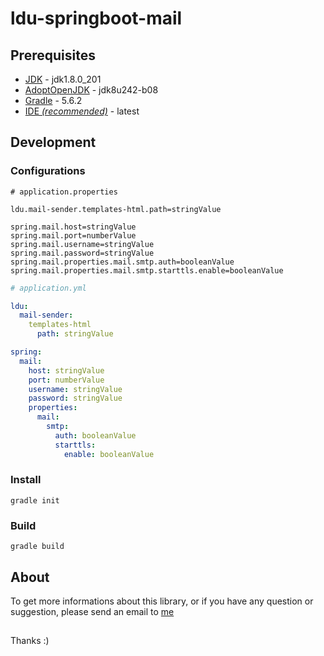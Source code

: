 # ldu-springboot-mail

## Prerequisites

* [JDK](https://www.oracle.com/technetwork/java/javase/downloads/index.html) - jdk1.8.0_201
* [AdoptOpenJDK](https://adoptopenjdk.net/index.html) - jdk8u242-b08
* [Gradle](https://gradle.org/releases/) - 5.6.2
* [IDE *(recommended)*](https://spring.io/tools) - latest

## Development

### Configurations

```properties
# application.properties

ldu.mail-sender.templates-html.path=stringValue

spring.mail.host=stringValue
spring.mail.port=numberValue
spring.mail.username=stringValue
spring.mail.password=stringValue
spring.mail.properties.mail.smtp.auth=booleanValue
spring.mail.properties.mail.smtp.starttls.enable=booleanValue

```

```yaml
# application.yml

ldu:
  mail-sender:
    templates-html
      path: stringValue

spring:
  mail:
    host: stringValue
    port: numberValue
    username: stringValue
    password: stringValue
    properties: 
      mail:
        smtp:
          auth: booleanValue
          starttls:
            enable: booleanValue
```

### Install

```Gradle
gradle init
```

### Build

```Gradle
gradle build
```

## About

To get more informations about this library, or if you have any question or suggestion, please send an email to [me](mailto:lildworks@gmail.com)

## 

Thanks :)
